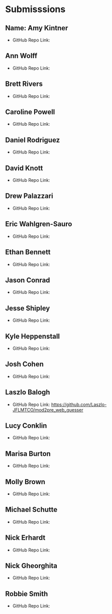 # Submisssions

## Name: Amy Kintner

* GitHub Repo Link:

## Ann Wolff

* GitHub Repo Link:

## Brett Rivers

* GitHub Repo Link:

## Caroline Powell

* GitHub Repo Link:

## Daniel Rodriguez

* GitHub Repo Link:

## David Knott

* GitHub Repo Link:

## Drew Palazzari

* GitHub Repo Link:

## Eric Wahlgren-Sauro

* GitHub Repo Link:

## Ethan Bennett

* GitHub Repo Link:

## Jason Conrad

* GitHub Repo Link:

## Jesse Shipley

* GitHub Repo Link:

## Kyle Heppenstall

* GitHub Repo Link:

## Josh Cohen

* GitHub Repo Link:

## Laszlo Balogh

* GitHub Repo Link: https://github.com/Laszlo-JFLMTCO/mod2pre_web_guesser

## Lucy Conklin

* GitHub Repo Link:

## Marisa Burton

* GitHub Repo Link:

## Molly Brown

* GitHub Repo Link:

## Michael Schutte

* GitHub Repo Link:

## Nick Erhardt

* GitHub Repo Link:

## Nick Gheorghita

* GitHub Repo Link:

## Robbie Smith

* GitHub Repo Link:
